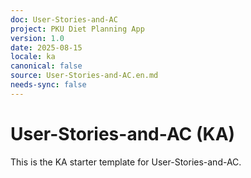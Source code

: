 ```yaml
---
doc: User-Stories-and-AC
project: PKU Diet Planning App
version: 1.0
date: 2025-08-15
locale: ka
canonical: false
source: User-Stories-and-AC.en.md
needs-sync: false
---
```


# User-Stories-and-AC (KA)

This is the KA starter template for User-Stories-and-AC.
